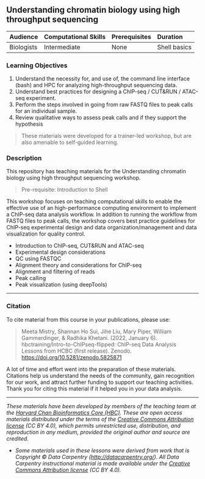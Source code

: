 ## Understanding chromatin biology using high throughput sequencing


| Audience | Computational Skills | Prerequisites | Duration |
:----------|:----------|:----------|:----------|
| Biologists | Intermediate | None | Shell basics|


### Learning Objectives

1.	Understand the necessity for, and use of, the command line interface (bash) and HPC for analyzing high-throughput sequencing data.
2.	Understand best practices for designing a ChIP-seq / CUT&RUN / ATAC-seq experiment.
3.	Perform the steps involved in going from raw FASTQ files to peak calls for an individual sample.
4.	Review qualitative ways to assess peak calls and if they support the hypothesis


> These materials were developed for a trainer-led workshop, but are also amenable to self-guided learning.

### Description

This repository has teaching materials for the Understanding chromatin biology using high throughput sequencing workshop. 

> Pre-requisite: Introduction to Shell

This workshop focuses on teaching computational skills to enable the effective use of an high-performance computing environment to implement a ChIP-seq data analysis workflow. In addition to running the workflow from FASTQ files to peak calls, the workshop covers best practice guidelines for ChIP-seq experimental design and data organization/management and data visualization for quality control.

* Introduction to ChIP-seq, CUT&RUN and ATAC-seq
* Experimental design considerations
* QC using FASTQC
* Alignment theory and considerations for ChIP-seq
* Alignment and filtering of reads
* Peak calling
* Peak visualization (using deepTools)
  

---

### Citation

To cite material from this course in your publications, please use:

> Meeta Mistry, Shannan Ho Sui, Jihe Liu, Mary Piper, William Gammerdinger, & Radhika Khetani. (2022, January 6). hbctraining/Intro-to-ChIPseq-flipped: ChIP-seq Data Analysis Lessons from HCBC (first release). Zenodo. https://doi.org/10.5281/zenodo.5825871

A lot of time and effort went into the preparation of these materials. Citations help us understand the needs of the community, gain recognition for our work, and attract further funding to support our teaching activities. Thank you for citing this material if it helped you in your data analysis.

---

*These materials have been developed by members of the teaching team at the [Harvard Chan Bioinformatics Core (HBC)](http://bioinformatics.sph.harvard.edu/). These are open access materials distributed under the terms of the [Creative Commons Attribution license](https://creativecommons.org/licenses/by/4.0/) (CC BY 4.0), which permits unrestricted use, distribution, and reproduction in any medium, provided the original author and source are credited.*

* *Some materials used in these lessons were derived from work that is Copyright © Data Carpentry (http://datacarpentry.org/). 
All Data Carpentry instructional material is made available under the [Creative Commons Attribution license](https://creativecommons.org/licenses/by/4.0/) (CC BY 4.0).*

